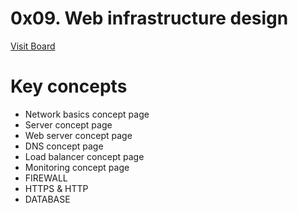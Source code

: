 # 0x09. Web infrastructure design

[Visit Board](https://imgur.com/user/BassantaKhaled/posts)

# Key concepts

- Network basics concept page
- Server concept page
- Web server concept page
- DNS concept page
- Load balancer concept page
- Monitoring concept page
- FIREWALL
- HTTPS & HTTP
- DATABASE
